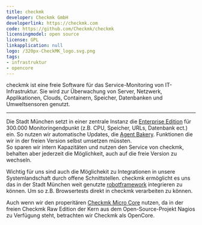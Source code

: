 ```yaml
---
title: checkmk
developer: Checkmk GmbH
developerlink: https://checkmk.com
code: https://github.com/Checkmk/checkmk
licensingmodel: open source
license: GPL
linkapplication: null
logo: /320px-CheckMK_logo.svg.png
tags:
- infrastruktur
- opencore
---
```

checkmk ist eine freie Software für das Service-Monitoring von IT-Infrastruktur.
Sie wird zur Überwachung von Server, Netzwerk, Applikationen, Clouds, Containern, Speicher, Datenbanken und Umweltsensoren genutzt.

---

Die Stadt München setzt in einer zentrale Instanz die [Enterprise Edition](https://checkmk.com/pricing) für 300.000 Monitoringendpunkt (z.B. CPU, Speicher, URLs, Datenbank ect.) ein.
So nutzen wir automatische Updates, die [Agent Bakery](https://docs.checkmk.com/latest/de/wato_monitoringagents.html#bakery).
Funktionen die wir in der freien Version selbst umsetzen müssten.  
So sparen wir intern Kapazitäten und nutzen den Service von checkmk, behalten aber jederzeit die Möglichkeit, auch auf die freie Version zu wechseln.

Wichtig für uns sind auch die Möglichekit zu Integrationen in unsere Systemlandschaft durch offene Schnittstellen.
checkmk ermöglicht es uns das in der Stadt München weit genutzte [robotframework](./robotframework) integrieren zu können.
Um so z.B. Browsertests direkt in checkmk verarbeiten zu können.

Auch wenn wir den properitären [Checkmk Micro Core](https://docs.checkmk.com/latest/de/cmc.html) nutzen, da in der freien Checkmk Raw Edition der Kern aus dem Open-Source-Projekt Nagios zu Verfügung steht, betrachten wir Checkmk als OpenCore.
